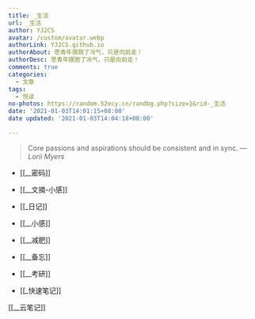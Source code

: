 ```yaml
---
title: _生活
url: _生活
author: YJ2CS
avatar: /custom/avatar.webp
authorLink: YJ2CS.github.io
authorAbout: 愿青年摆脱了冷气，只是向前走！
authorDesc: 愿青年摆脱了冷气，只是向前走！
comments: true
categories:
  - 文章
tags:
  - 悦读
no-photos: https://random.52ecy.cn/randbg.php?size=1&rid-_生活
date: '2021-01-03T14:01:15+08:00'
date updated: '2021-01-03T14:04:18+08:00'

---
```


> Core passions and aspirations should be consistent and in sync.
> — <cite>Lorii Myers</cite>

- [[__密码]]

- [[__文摘-小感]]

- [[_日记]]

- [[__小感]]

- [[__减肥]]

- [[__备忘]]

- [[__考研]]

- [[_快速笔记]]

[[__云笔记]]